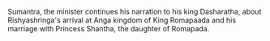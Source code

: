 Sumantra, the minister continues his narration to his king Dasharatha, about Rishyashringa's arrival at Anga kingdom of King Romapaada and his marriage with Princess Shantha, the daughter of Romapada.
